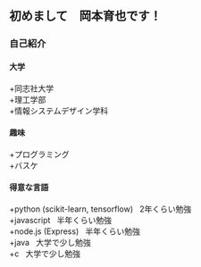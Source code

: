 ## 初めまして　岡本育也です！
 
### 自己紹介
 #### 大学
 +同志社大学<br>
 +理工学部<br>
 +情報システムデザイン学科<br>
 
 #### 趣味
 +プログラミング<br>
 +バスケ
 
 #### 得意な言語
 +python (scikit-learn, tensorflow) &nbsp; 2年くらい勉強<br>
 +javascript &nbsp; 半年くらい勉強<br>
 +node.js (Express) &nbsp; 半年くらい勉強<br>
 +java &nbsp; 大学で少し勉強<br>
 +c &nbsp; 大学で少し勉強<br>
